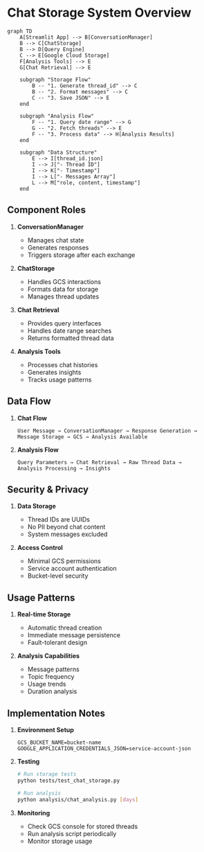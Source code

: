 # Chat Storage System Overview

```mermaid
graph TD
    A[Streamlit App] --> B[ConversationManager]
    B --> C[ChatStorage]
    B --> D[Query Engine]
    C --> E[Google Cloud Storage]
    F[Analysis Tools] --> E
    G[Chat Retrieval] --> E

    subgraph "Storage Flow"
        B -- "1. Generate thread_id" --> C
        B -- "2. Format messages" --> C
        C -- "3. Save JSON" --> E
    end

    subgraph "Analysis Flow"
        F -- "1. Query date range" --> G
        G -- "2. Fetch threads" --> E
        F -- "3. Process data" --> H[Analysis Results]
    end

    subgraph "Data Structure"
        E --> I[thread_id.json]
        I --> J["- Thread ID"]
        I --> K["- Timestamp"]
        I --> L["- Messages Array"]
        L --> M["role, content, timestamp"]
    end
```

## Component Roles

1. **ConversationManager**
   - Manages chat state
   - Generates responses
   - Triggers storage after each exchange

2. **ChatStorage**
   - Handles GCS interactions
   - Formats data for storage
   - Manages thread updates

3. **Chat Retrieval**
   - Provides query interfaces
   - Handles date range searches
   - Returns formatted thread data

4. **Analysis Tools**
   - Processes chat histories
   - Generates insights
   - Tracks usage patterns

## Data Flow

1. **Chat Flow**
   ```
   User Message → ConversationManager → Response Generation → 
   Message Storage → GCS → Analysis Available
   ```

2. **Analysis Flow**
   ```
   Query Parameters → Chat Retrieval → Raw Thread Data → 
   Analysis Processing → Insights
   ```

## Security & Privacy

1. **Data Storage**
   - Thread IDs are UUIDs
   - No PII beyond chat content
   - System messages excluded

2. **Access Control**
   - Minimal GCS permissions
   - Service account authentication
   - Bucket-level security

## Usage Patterns

1. **Real-time Storage**
   - Automatic thread creation
   - Immediate message persistence
   - Fault-tolerant design

2. **Analysis Capabilities**
   - Message patterns
   - Topic frequency
   - Usage trends
   - Duration analysis

## Implementation Notes

1. **Environment Setup**
   ```
   GCS_BUCKET_NAME=bucket-name
   GOOGLE_APPLICATION_CREDENTIALS_JSON=service-account-json
   ```

2. **Testing**
   ```bash
   # Run storage tests
   python tests/test_chat_storage.py

   # Run analysis
   python analysis/chat_analysis.py [days]
   ```

3. **Monitoring**
   - Check GCS console for stored threads
   - Run analysis script periodically
   - Monitor storage usage
